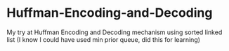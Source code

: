 # Huffman-Encoding-and-Decoding
My try at Huffman Encoding and Decoding mechanism using sorted linked list (I know I could have used min prior queue, did this for learning)
